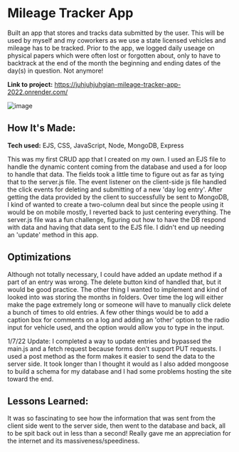 # Mileage Tracker App

Built an app that stores and tracks data submitted by the user. This will be used by myself and my coworkers as we use a state licensed vehicles and mileage has to be tracked. Prior to the app, we logged daily useage on physical papers which were often lost or forgotten about, only to have to backtrack at the end of the month the beginning and ending dates of the day(s) in question. Not anymore!

**Link to project:** https://juhjuhjuhgian-mileage-tracker-app-2022.onrender.com/

![image](https://user-images.githubusercontent.com/106912687/206623969-c564f199-0913-41e9-bad7-35d20b6c13cb.png)

## How It's Made:

**Tech used:** EJS, CSS, JavaScript, Node, MongoDB, Express

This was my first CRUD app that I created on my own. I used an EJS file to handle the dynamic content coming from the database and used a for loop to handle that data. The fields took a little time to figure out as far as tying that to the server.js file. The event listener on the client-side js file handled the click events for deleting and submitting of a new 'day log entry'. After getting the data provided by the client to successfully be sent to MongoDB, I kind of wanted to create a two-column deal but since the people using it would be on mobile mostly, I reverted back to just centering everything. The server.js file was a fun challenge, figuring out how to have the DB respond with data and having that data sent to the EJS file. I didn't end up needing an 'update' method in this app.

## Optimizations

Although not totally necessary, I could have added an update method if a part of an entry was wrong. The delete button kind of handled that, but it would be good practice. The other thing I wanted to implement and kind of looked into was storing the months in folders. Over time the log will either make the page extremely long or someone will have to manually click delete a bunch of times to old entries. A few other things would be to add a caption box for comments on a log and adding an 'other' option to the radio input for vehicle used, and the option would allow you to type in the input.

1/7/22 Update: I completed a way to update entries and bypassed the main.js and a fetch request because forms don't support PUT requests. I used a post method as the form makes it easier to send the data to the server side. It took longer than I thought it would as I also added mongoose to build a schema for my database and I had some problems hosting the site toward the end.

## Lessons Learned:

It was so fascinating to see how the information that was sent from the client side went to the server side, then went to the database and back, all to be spit back out in less than a second! Really gave me an appreciation for the internet and its massiveness/speediness.



